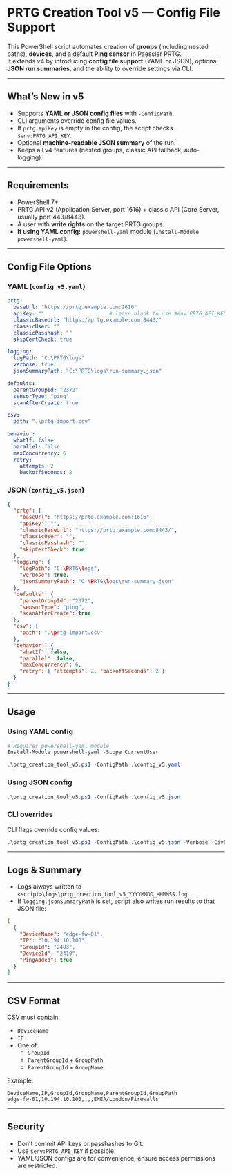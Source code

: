 # PRTG Creation Tool v5 — Config File Support

This PowerShell script automates creation of **groups** (including nested paths), **devices**, and a default **Ping sensor** in Paessler PRTG.  
It extends v4 by introducing **config file support** (YAML or JSON), optional **JSON run summaries**, and the ability to override settings via CLI.

---

## What’s New in v5
- Supports **YAML or JSON config files** with `-ConfigPath`.
- CLI arguments override config file values.
- If `prtg.apiKey` is empty in the config, the script checks `$env:PRTG_API_KEY`.
- Optional **machine-readable JSON summary** of the run.
- Keeps all v4 features (nested groups, classic API fallback, auto-logging).

---

## Requirements
- PowerShell 7+
- PRTG API v2 (Application Server, port 1616) + classic API (Core Server, usually port 443/8443).
- A user with **write rights** on the target PRTG groups.
- **If using YAML config:** `powershell-yaml` module (`Install-Module powershell-yaml`).

---

## Config File Options

### YAML (`config_v5.yaml`)
```yaml
prtg:
  baseUrl: "https://prtg.example.com:1616"
  apiKey: ""                     # leave blank to use $env:PRTG_API_KEY
  classicBaseUrl: "https://prtg.example.com:8443/"
  classicUser: ""
  classicPasshash: ""
  skipCertCheck: true

logging:
  logPath: "C:\PRTG\logs"
  verbose: true
  jsonSummaryPath: "C:\PRTG\logs\run-summary.json"

defaults:
  parentGroupId: "2372"
  sensorType: "ping"
  scanAfterCreate: true

csv:
  path: ".\prtg-import.csv"

behavior:
  whatIf: false
  parallel: false
  maxConcurrency: 6
  retry:
    attempts: 2
    backoffSeconds: 2
```

### JSON (`config_v5.json`)
```json
{
  "prtg": {
    "baseUrl": "https://prtg.example.com:1616",
    "apiKey": "",
    "classicBaseUrl": "https://prtg.example.com:8443/",
    "classicUser": "",
    "classicPasshash": "",
    "skipCertCheck": true
  },
  "logging": {
    "logPath": "C:\PRTG\logs",
    "verbose": true,
    "jsonSummaryPath": "C:\PRTG\logs\run-summary.json"
  },
  "defaults": {
    "parentGroupId": "2372",
    "sensorType": "ping",
    "scanAfterCreate": true
  },
  "csv": {
    "path": ".\prtg-import.csv"
  },
  "behavior": {
    "whatIf": false,
    "parallel": false,
    "maxConcurrency": 6,
    "retry": { "attempts": 2, "backoffSeconds": 2 }
  }
}
```

---

## Usage

### Using YAML config
```powershell
# Requires powershell-yaml module
Install-Module powershell-yaml -Scope CurrentUser

.\prtg_creation_tool_v5.ps1 -ConfigPath .\config_v5.yaml
```

### Using JSON config
```powershell
.\prtg_creation_tool_v5.ps1 -ConfigPath .\config_v5.json
```

### CLI overrides
CLI flags override config values:
```powershell
.\prtg_creation_tool_v5.ps1 -ConfigPath .\config_v5.json -Verbose -CsvPath .\custom.csv
```

---

## Logs & Summary
- Logs always written to `<script>\logs\prtg_creation_tool_v5_YYYYMMDD_HHMMSS.log`
- If `logging.jsonSummaryPath` is set, script also writes run results to that JSON file:
```json
[
  {
    "DeviceName": "edge-fw-01",
    "IP": "10.194.10.100",
    "GroupId": "2403",
    "DeviceId": "2410",
    "PingAdded": true
  }
]
```

---

## CSV Format
CSV must contain:
- `DeviceName`
- `IP`
- One of:
  - `GroupId`
  - `ParentGroupId` + `GroupPath`
  - `ParentGroupId` + `GroupName`

Example:
```csv
DeviceName,IP,GroupId,GroupName,ParentGroupId,GroupPath
edge-fw-01,10.194.10.100,,,,EMEA/London/Firewalls
```

---

## Security
- Don’t commit API keys or passhashes to Git.  
- Use `$env:PRTG_API_KEY` if possible.  
- YAML/JSON configs are for convenience; ensure access permissions are restricted.
